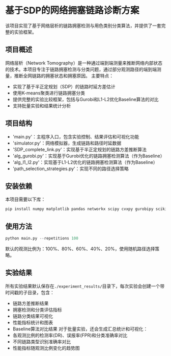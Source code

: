 # 基于SDP的网络拥塞链路诊断方案
该项目实现了基于网络层析的链路拥塞检测与用色类别分类算法，并提供了一套完整的实验框架。
## 项目概述
网络层析（Network Tomography）是一种通过端到端测量来推断网络内部状态的技术。本项目专注于链路拥塞检测与分类问题，通过部分观测路径的端到端测量，推断全网链路的拥塞状态和拥塞原因。
主要特点：
+ 实现了基于半正定规划（SDP）的链路时延方差估计
+ 使用K-means聚类进行链路拥塞分类
+ 提供完整的实验比较框架，包括与Gurobi和L1-L2优化Baseline算法的对比
+ 支持批量实验和结果统计分析
## 项目结构
+ 'main.py'：主程序入口，包含实验控制、结果评估和可视化功能
+ 'simulator.py'：网络模拟器，生成链路和路径时延数据
+ 'SDP_complete_link.py'：实现基于半正定规划的链路方差推断算法
+ 'alg_gurobi.py'：实现基于Gurobi优化的链路拥塞检测算法（作为Baseline）
+ 'alg_l1_l2.py'：实现基于L1-L2优化的链路拥塞检测算法（作为Baseline）
+ 'path_selection_strategies.py'：实现不同的路径选择策略
## 安装依赖
本项目需要以下库：
```bash
pip install numpy matplotlib pandas networkx scipy cvxpy gurobipy scikit-learn
```
## 使用方法
```python
python main.py --repetitions 100
```
默认的观测比例为：100%、80%、60%、40%、20%，使用随机路径选择策略。
## 实验结果
所有实验结果默认保存在`./experiment_results/`目录下，每次实验会创建一个带时间戳的子目录，包含：
+ 链路方差推断结果
+ 拥塞检测和分类评估指标
+ 链路分类结果可视化
+ 性能指标统计和图表
+ Baseline算法对比结果
对于批量实验，还会生成汇总统计和可视化：
+ 各观测比例的检测率(DR)、误报率(FPR)和分类准确率对比
+ 不同链路类型识别准确率对比
+ 性能指标随观测比例变化的趋势图